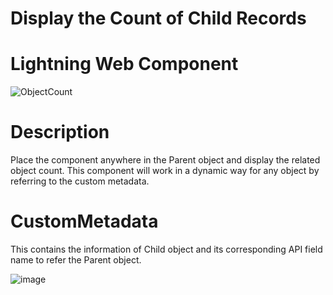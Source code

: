 # Display the Count of Child Records 
# Lightning Web Component 

 
![ObjectCount](https://user-images.githubusercontent.com/26570884/84431935-1d4d4b80-abfa-11ea-8742-b066c6d6aec2.png)

# Description 

Place the component anywhere in the Parent object and display the related object count. This component will work in a dynamic way for any object by referring to the custom metadata. 

# CustomMetadata

This contains the information of Child object and its corresponding API field name to refer the Parent object. 

![image](https://user-images.githubusercontent.com/26570884/84782938-a8da2a00-afb6-11ea-8fff-2393c3e58e70.png)
